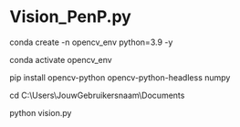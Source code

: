 # Vision_PenP.py

conda create -n opencv_env python=3.9 -y

conda activate opencv_env

pip install opencv-python opencv-python-headless numpy

cd C:\Users\JouwGebruikersnaam\Documents

python vision.py
